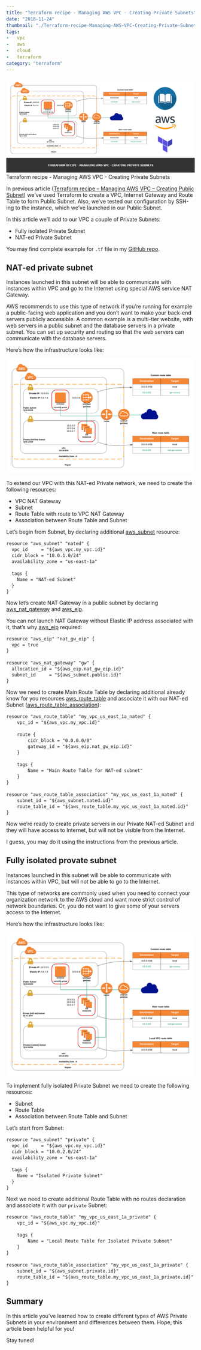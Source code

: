 ```yaml
---
title: "Terraform recipe - Managing AWS VPC - Creating Private Subnets"
date: "2018-11-24"
thumbnail: "./Terraform-recipe-Managing-AWS-VPC-Creating-Private-Subnets.png"
tags:
-   vpc
-   aws
-   cloud
-   terraform
category: "terraform"
---
```


![Terraform recipe - Managing AWS VPC - Creating Private Subnets](Terraform-recipe-Managing-AWS-VPC-Creating-Private-Subnets.png)
Terraform recipe - Managing AWS VPC - Creating Private Subnets

In previous article ([Terraform recipe – Managing AWS VPC – Creating Public Subnet](terraform-recipe-managing-aws-vpc-creating-public-subnet/)) we’ve used Terraform to create a VPC, Internet Gateway and Route Table to form Public Subnet. Also, we’ve tested our configuration by SSH-ing to the instance, which we’ve launched in our Public Subnet.

In this article we’ll add to our VPC a couple of Private Subnets:

*   Fully isolated Private Subnet
*   NAT-ed Private Subnet

You may find complete example for `.tf` file in my [GitHub repo](https://github.com/andreivmaksimov/terraform-recipe-managing-aws-vpc-creating-private-subnets).

## NAT-ed private subnet

Instances launched in this subnet will be able to communicate with instances within VPC and go to the Internet using special AWS service NAT Gateway.

AWS recommends to use this type of network if you’re running for example a public-facing web application and you don’t want to make your back-end servers publicly accessible. A common example is a multi-tier website, with web servers in a public subnet and the database servers in a private subnet. You can set up security and routing so that the web servers can communicate with the database servers.

Here’s how the infrastructure looks like:

![Terraform recipe - Managing AWS VPC - Public and Private (NAT) Subnet](Terraform-recipe-Managing-AWS-VPC-Public-and-Private-NAT-Subnet.png)

To extend our VPC with this NAT-ed Private network, we need to create the following resources:

*   VPC NAT Gateway
*   Subnet
*   Route Table with route to VPC NAT Gateway
*   Association between Route Table and Subnet

Let’s begin from Subnet, by declaring additional [aws_subnet](https://www.terraform.io/docs/providers/aws/r/subnet.html) resource:

```hcl
resource "aws_subnet" "nated" {
  vpc_id     = "${aws_vpc.my_vpc.id}"
  cidr_block = "10.0.1.0/24"
  availability_zone = "us-east-1a"

  tags {
    Name = "NAT-ed Subnet"
  }
}
```

Now let’s create NAT Gateway in a public subnet by declaring [aws\_nat\_gateway](https://www.terraform.io/docs/providers/aws/r/nat_gateway.html) and [aws_eip](https://www.terraform.io/docs/providers/aws/r/eip.html).

You can not launch NAT Gateway without Elastic IP address associated with it, that’s why [aws_eip](https://www.terraform.io/docs/providers/aws/r/eip.html) required:

```hcl
resource "aws_eip" "nat_gw_eip" {
  vpc = true
}

resource "aws_nat_gateway" "gw" {
  allocation_id = "${aws_eip.nat_gw_eip.id}"
  subnet_id     = "${aws_subnet.public.id}"
}
```

Now we need to create Main Route Table by declaring additional already know for you resources [aws\_route\_table](https://www.terraform.io/docs/providers/aws/r/route_table.html) and associate it with our NAT-ed Subnet ([aws\_route\_table\_association](https://www.terraform.io/docs/providers/aws/r/route_table_association.html)):

```hcl
resource "aws_route_table" "my_vpc_us_east_1a_nated" {
    vpc_id = "${aws_vpc.my_vpc.id}"

    route {
        cidr_block = "0.0.0.0/0"
        gateway_id = "${aws_eip.nat_gw_eip.id}"
    }

    tags {
        Name = "Main Route Table for NAT-ed subnet"
    }
}

resource "aws_route_table_association" "my_vpc_us_east_1a_nated" {
    subnet_id = "${aws_subnet.nated.id}"
    route_table_id = "${aws_route_table.my_vpc_us_east_1a_nated.id}"
}
```

Now we’re ready to create private servers in our Private NAT-ed Subnet and they will have access to Internet, but will not be visible from the Internet.

I guess, you may do it using the instructions from the previous article.

## Fully isolated provate subnet

Instances launched in this subnet will be able to communicate with instances within VPC, but will not be able to go to the Internet.

This type of networks are commonly used when you need to connect your organization network to the AWS cloud and want more strict control of network boundaries. Or, you do not want to give some of your servers access to the Internet.

Here’s how the infrastructure looks like:

![Terraform recipe - Managing AWS VPC - Public, Private (NAT) and Private fully isolated Subnets](Terraform-recipe-Managing-AWS-VPC-Public-Private-NAT-and-Private-fully-isolated-Subnets.png)

To implement fully isolated Private Subnet we need to create the following resources:

*   Subnet
*   Route Table
*   Association between Route Table and Subnet

Let’s start from Subnet:

```hcl
resource "aws_subnet" "private" {
  vpc_id     = "${aws_vpc.my_vpc.id}"
  cidr_block = "10.0.2.0/24"
  availability_zone = "us-east-1a"

  tags {
    Name = "Isolated Private Subnet"
  }
}
```

Next we need to create additional Route Table with no routes declaration and associate it with our `private` Subnet:

```hcl
resource "aws_route_table" "my_vpc_us_east_1a_private" {
    vpc_id = "${aws_vpc.my_vpc.id}"

    tags {
        Name = "Local Route Table for Isolated Private Subnet"
    }
}

resource "aws_route_table_association" "my_vpc_us_east_1a_private" {
    subnet_id = "${aws_subnet.private.id}"
    route_table_id = "${aws_route_table.my_vpc_us_east_1a_private.id}"
}
```

## Summary

In this article you’ve learned how to create different types of AWS Private Subnets in your environment and differences between them. Hope, this article been helpful for you!

Stay tuned!
